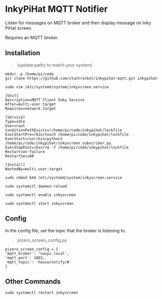 # InkyPiHat MQTT Notifier

Listen for messages on MQTT broker and then display message on Inky PiHat screen.

Requires an MQTT broker.

## Installation

> (update paths to match your system)

```
mkdir -p /home/pi/code
git clone https://github.com/stuntrocket/inkypihat-mqtt.git inkypihat
```

```sudo vim /etc/systemd/system/inkyscreen.service```

```
[Unit]
Description=MQTT Client Inky Service
After=multi-user.target
Requires=network.target

[Service]
Type=idle
User=root
ConditionPathExists=!/home/pi/code/inkypihat/lockfile
ExecStartPre=/bin/touch /home/pi/code/inkypihat/lockfile
ExecStart=/usr/bin/python3 /home/pi/code/inkypihat/inkyscreen_subscriber.py
ExecStopPost=/bin/rm -f /home/pi/code/inkypihat/lockfile
Restart=on-failure
RestartSec=60

[Install]
WantedBy=multi-user.target
```

```sudo chmod 644 /etc/systemd/system/inkyscreen.service```

```sudo systemctl daemon-reload```

```sudo systemctl enable inkyscreen```

```sudo systemctl start inkyscreen```


## Config

In the config file, set the topic that the broker is listening to.

> pizero_screen_config.py

```
pizero_screen_config = {
'mqtt_broker': 'naspi.local',
'mqtt_port': 1883,
'mqtt_topic': 'house/notify/#'
}
```


## Other Commands

```sudo systemctl restart inkyscreen```
